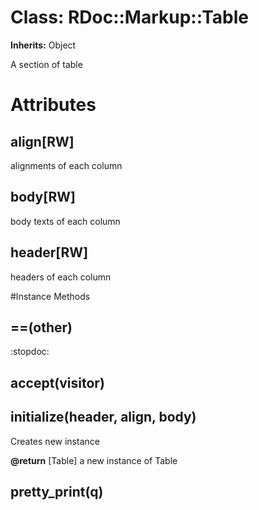 # Class: RDoc::Markup::Table
**Inherits:** Object
    

A section of table


# Attributes
## align[RW] [](#attribute-i-align)
alignments of each column

## body[RW] [](#attribute-i-body)
body texts of each column

## header[RW] [](#attribute-i-header)
headers of each column


#Instance Methods
## ==(other) [](#method-i-==)
:stopdoc:

## accept(visitor) [](#method-i-accept)

## initialize(header, align, body) [](#method-i-initialize)
Creates new instance

**@return** [Table] a new instance of Table

## pretty_print(q) [](#method-i-pretty_print)

